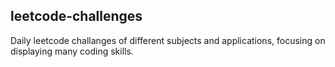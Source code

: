 ## leetcode-challenges 

Daily leetcode challanges of different subjects and applications, focusing on displaying many coding skills.
